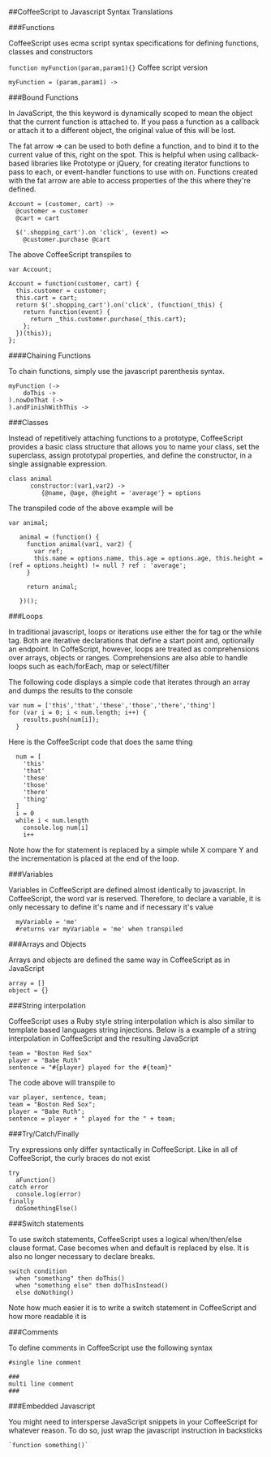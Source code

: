 ##CoffeeScript to Javascript Syntax Translations

###Functions

CoffeeScript uses ecma script syntax specifications for defining functions, classes and constructors

```function myFunction(param,param1){}```
Coffee script version
```
myFunction = (param,param1) ->
```

###Bound Functions

In JavaScript, the this keyword is dynamically scoped to mean the object that the current function is attached to. If you pass a function as a callback or attach it to a different object, the original value of this will be lost.

The fat arrow => can be used to both define a function, and to bind it to the current value of this, right on the spot. This is helpful when using callback-based libraries like Prototype or jQuery, for creating iterator functions to pass to each, or event-handler functions to use with on. Functions created with the fat arrow are able to access properties of the this where they're defined.

```
Account = (customer, cart) ->
  @customer = customer
  @cart = cart

  $('.shopping_cart').on 'click', (event) =>
    @customer.purchase @cart
```
The above CoffeeScript transpiles to
```
var Account;

Account = function(customer, cart) {
  this.customer = customer;
  this.cart = cart;
  return $('.shopping_cart').on('click', (function(_this) {
    return function(event) {
      return _this.customer.purchase(_this.cart);
    };
  })(this));
};
```

####Chaining Functions

To chain functions, simply use the javascript parenthesis syntax.

```
myFunction (->
    doThis ->
).nowDoThat (->
).andFinishWithThis ->
```

###Classes

Instead of repetitively attaching functions to a prototype, CoffeeScript provides a basic class structure that allows you to name your class, set the superclass, assign prototypal properties, and define the constructor, in a single assignable expression.

```
class animal
      constructor:(var1,var2) ->
         {@name, @age, @height = 'average'} = options
```
The transpiled code of the above example will be
```
var animal;

   animal = (function() {
     function animal(var1, var2) {
       var ref;
       this.name = options.name, this.age = options.age, this.height = (ref = options.height) != null ? ref : 'average';
     }

     return animal;

   })();
```

###Loops

In traditional javascript, loops or iterations use either the for tag or the while tag. Both are iterative declarations that define a start point and, optionally an endpoint. In CoffeScript, however, loops are treated as comprehensions over arrays, objects or ranges. Comprehensions are also able to handle loops such as each/forEach, map or select/filter

The following code displays a simple code that iterates through an array and dumps the results to the console

```
var num = ['this','that','these','those','there','thing']
for (var i = 0; i < num.length; i++) {
    results.push(num[i]);
  }
```
Here is the CoffeeScript code that does the same thing
```
  num = [
    'this'
    'that'
    'these'
    'those'
    'there'
    'thing'
  ]
  i = 0
  while i < num.length
    console.log num[i]
    i++
```

Note how the for statement is replaced by a simple while X compare Y and the incrementation is placed at the end of the loop.

###Variables

Variables in CoffeeScript are defined almost identically to javascript. In CoffeeScript, the word var is reserved. Therefore, to declare a variable, it is only necessary to define it's name and if necessary it's value

```
  myVariable = 'me'
  #returns var myVariable = 'me' when transpiled
```

###Arrays and Objects

Arrays and objects are defined the same way in CoffeeScript as in JavaScript

```
array = []
object = {}
```

###String interpolation

CoffeeScript uses a Ruby style string interpolation which is also similar to template based languages string injections. Below is a example of a string interpolation in CoffeeScript and the resulting JavaScript

```
team = "Boston Red Sox"
player = "Babe Ruth"
sentence = "#{player} played for the #{team}"
```

The code above will transpile to

```
var player, sentence, team;
team = "Boston Red Sox";
player = "Babe Ruth";
sentence = player + " played for the " + team;
```

###Try/Catch/Finally

Try expressions only differ syntactically in CoffeeScript. Like in all of CoffeeScript, the curly braces do not exist

```
try
  aFunction()
catch error
  console.log(error)
finally
  doSomethingElse()
```

###Switch statements

To use switch statements, CoffeeScript uses a logical when/then/else clause format. Case becomes when and default is replaced by else. It is also no longer necessary to declare breaks.

```
switch condition
  when "something" then doThis()
  when "something else" then doThisInstead()
  else doNothing()
```

Note how much easier it is to write a switch statement in CoffeeScript and how more readable it is

###Comments

To define comments in CoffeeScript use the following syntax

```
#single line comment

###
multi line comment
###
```

###Embedded Javascript

You might need to intersperse JavaScript snippets in your CoffeeScript for whatever reason. To do so, just wrap the javascript instruction in backsticks

```
`function something()`
```